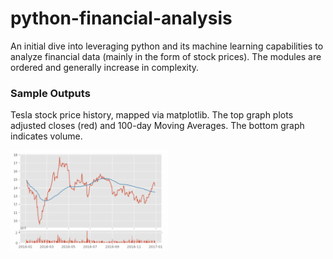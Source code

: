 # python-financial-analysis
An initial dive into leveraging python and its machine learning capabilities to analyze financial data (mainly in the form of stock prices). The modules are ordered and generally increase in complexity.

### Sample Outputs
Tesla stock price history, mapped via matplotlib. The top graph plots adjusted closes (red) and 100-day Moving Averages. The bottom graph indicates volume.

<img src="https://github.com/andrewlye/python-financial-analysis/blob/main/sample-outputs/tsla-100ma.png" width=50% height=50%>
